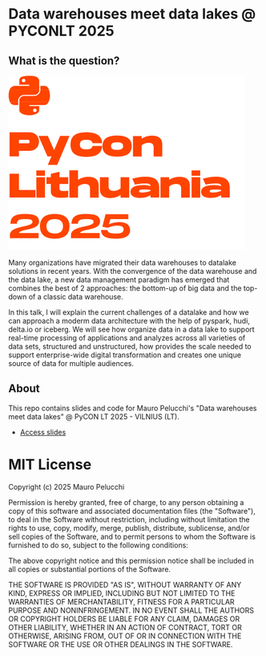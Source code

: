 # Data warehouses meet data lakes @ PYCONLT 2025
## What is the question?

![](https://raw.githubusercontent.com/mauropelucchi/pyconlt2025/main/logo.png)

Many organizations have migrated their data warehouses to datalake solutions in recent years.
With the convergence of the data warehouse and the data lake, a new data management paradigm has emerged that combines the best of 2 approaches: the bottom-up of big data and the top-down of a classic data warehouse.

In this talk, I will explain the current challenges of a datalake and how we can approach a moderm data architecture with the help of pyspark, hudi, delta.io or iceberg. We will see how organize data in a data lake to support real-time processing of applications and analyzes across all varieties of data sets, structured and unstructured, how provides the scale needed to support enterprise-wide digital transformation and creates one unique source of data for multiple audiences.

## About

This repo contains slides and code for Mauro Pelucchi's "Data warehouses meet data lakes" @ PyCON LT 2025 - VILNIUS (LT).

- [Access slides](https://github.com/mauropelucchi/pyconlt2025/blob/main/Datawarehouses_meet_datalake_MauroPelucchi_PyconLT2025.pdf)


# MIT License

Copyright (c) 2025 Mauro Pelucchi

Permission is hereby granted, free of charge, to any person obtaining a copy
of this software and associated documentation files (the "Software"), to deal
in the Software without restriction, including without limitation the rights
to use, copy, modify, merge, publish, distribute, sublicense, and/or sell
copies of the Software, and to permit persons to whom the Software is
furnished to do so, subject to the following conditions:

The above copyright notice and this permission notice shall be included in all
copies or substantial portions of the Software.

THE SOFTWARE IS PROVIDED "AS IS", WITHOUT WARRANTY OF ANY KIND, EXPRESS OR
IMPLIED, INCLUDING BUT NOT LIMITED TO THE WARRANTIES OF MERCHANTABILITY,
FITNESS FOR A PARTICULAR PURPOSE AND NONINFRINGEMENT. IN NO EVENT SHALL THE
AUTHORS OR COPYRIGHT HOLDERS BE LIABLE FOR ANY CLAIM, DAMAGES OR OTHER
LIABILITY, WHETHER IN AN ACTION OF CONTRACT, TORT OR OTHERWISE, ARISING FROM,
OUT OF OR IN CONNECTION WITH THE SOFTWARE OR THE USE OR OTHER DEALINGS IN THE
SOFTWARE.
